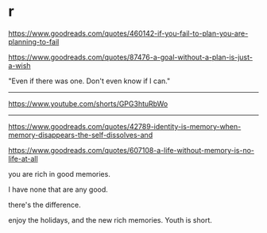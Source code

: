 # r

https://www.goodreads.com/quotes/460142-if-you-fail-to-plan-you-are-planning-to-fail

https://www.goodreads.com/quotes/87476-a-goal-without-a-plan-is-just-a-wish

"Even if there was one. Don't even know if I can."

---

https://www.youtube.com/shorts/GPG3htuRbWo

---

https://www.goodreads.com/quotes/42789-identity-is-memory-when-memory-disappears-the-self-dissolves-and

https://www.goodreads.com/quotes/607108-a-life-without-memory-is-no-life-at-all

you are rich in good memories.

I have none that are any good.

there's the difference.

enjoy the holidays, and the new rich memories. Youth is short.
